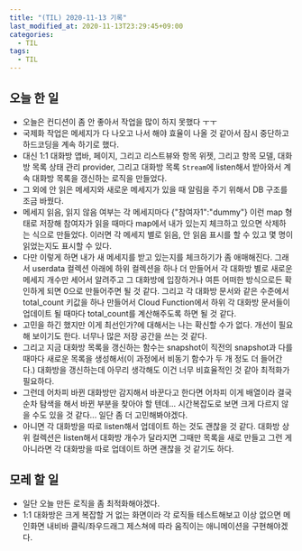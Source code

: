 ```yaml
---
title: "(TIL) 2020-11-13 기록"
last_modified_at: 2020-11-13T23:29:45+09:00
categories:
  - TIL
tags:
  - TIL
---
```


## 오늘 한 일
- 오늘은 컨디션이 좀 안 좋아서 작업을 많이 하지 못했다 ㅜㅜ
- 국제화 작업은 메세지가 다 나오고 나서 해야 효율이 나올 것 같아서 잠시 중단하고 하드코딩을 계속 하기로 했다.
- 대신 1:1 대화방 앱바, 페이지, 그리고 리스트뷰와 항목 위젯, 그리고 항목 모델, 대화방 목록 상태 관리 provider, 그리고 대화방 목록 ```Stream```에 listen해서 받아와서 계속 대화방 목록을 갱신하는 로직을 만들었다.
- 그 외에 안 읽은 메세지와 새로운 메세지가 있을 때 알림을 주기 위해서 DB 구조를 조금 바꿨다.
- 메세지 읽음, 읽지 않음 여부는 각 메세지마다 {"참여자1":"dummy"} 이런 map 형태로 저장해 참여자가 읽을 때마다 map에서 내가 있는지 체크하고 있으면 삭제하는 식으로 만들었다. 이러면 각 메세지 별로 읽음, 안 읽음 표시를 할 수 있고 몇 명이 읽었는지도 표시할 수 있다.
- 다만 이렇게 하면 내가 새 메세지를 받고 있는지를 체크하기가 좀 애매해진다. 그래서 userdata 컬렉션 아래에 하위 컬렉션을 하나 더 만들어서 각 대화방 별로 새로운 메세지 개수만 세어서 알려주고 그 대화방에 입장하거나 여튼 어떠한 방식으로든 확인하게 되면 0으로 만들어주면 될 것 같다. 그리고 각 대화방 문서와 같은 수준에서 total_count 키값을 하나 만들어서 Cloud Function에서 하위 각 대화방 문서들이 업데이트 될 때마다 total_count를 계산해주도록 하면 될 것 같다.
- 고민을 하긴 했지만 이게 최선인가?에 대해서는 나는 확신할 수가 없다. 개선이 필요해 보이기도 한다. 너무나 많은 저장 공간을 쓰는 것 같다.
- 그리고 지금 대화방 목록을 갱신하는 함수는 snapshot이 직전의 snapshot과 다를 때마다 새로운 목록을 생성해서(이 과정에서 비동기 함수가 두 개 정도 더 들어간다.) 대화방을 갱신하는데 아무리 생각해도 이건 너무 비효율적인 것 같아 최적화가 필요하다.
- 그런데 어차피 바뀐 대화방만 감지해서 바꾼다고 한다면 어차피 이게 배열이라 결국 순차 탐색을 해서 바뀐 부분을 찾아야 할 텐데... 시간복잡도로 보면 크게 다르지 않을 수도 있을 것 같다... 일단 좀 더 고민해봐야겠다.
- 아니면 각 대화방을 따로 listen해서 업데이트 하는 것도 괜찮을 것 같다. 대화방 상위 컬렉션은 listen해서 대화방 개수가 달라지면 그때만 목록을 새로 만들고 그런 게 아니라면 각 대화방을 따로 업데이트 하면 괜찮을 것 같기도 하다.
## 모레 할 일
- 일단 오늘 만든 로직을 좀 최적화해야겠다.
- 1:1 대화방은 크게 복잡할 거 없는 화면이라 각 로직들 테스트해보고 이상 없으면 메인화면 내비바 클릭/좌우드래그 제스쳐에 따라 움직이는 애니메이션을 구현해야겠다.